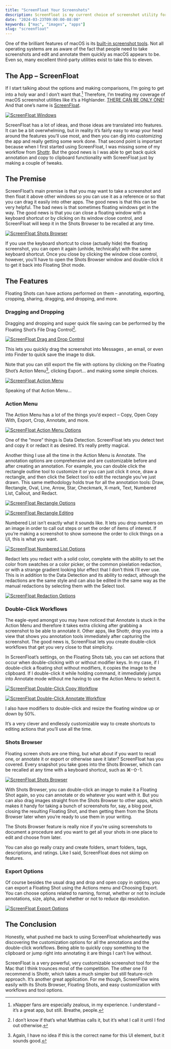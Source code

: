 ```yaml
---
title: "ScreenFloat Your Screenshots"
description: ScreenFloat is my current choice of screenshot utility for the Mac because of its functionality and customizability.
date: "2024-03-23T09:00:00-08:00"
keywords: ["mac", "images", "apps"]
slug: "screenfloat"
---
```

One of the brilliant features of macOS is its [built-in screenshot tools](https://support.apple.com/guide/mac-help/take-a-screenshot-mh26782/mac). Not all operating systems are as aware of the fact that people need to take screenshots and edit and annotate them quickly as macOS appears to be. Even so, many excellent third-party utilities exist to take this to eleven.

## The App – ScreenFloat

If I start talking about the options and making comparisons, I’m going to get into a holy war and I don’t want that.[^1] Therefore, I’m treating my coverage of macOS screenshot utilities like it’s a Highlander. [THERE CAN BE ONLY ONE!](https://www.youtube.com/watch?v=sqcLjcSloXs) And that one’s name is [ScreenFloat](https://eternalstorms.at/ScreenFloat/).

[![ScreenFloat Windows](../../assets/images/posts/ScreenFloatWindows-4F8D9C4B-858B-4DC6-BB66-6C1ACECA303B.png)](/images/posts/ScreenFloatWindows-4F8D9C4B-858B-4DC6-BB66-6C1ACECA303B.png)

ScreenFloat has a lot of ideas, and those ideas are translated into features. It can be a bit overwhelming, but in reality it’s fairly easy to wrap your head around the features you’ll use most, and then you can dig into customizing the app and really getting some work done. That second point is important because when I first started using ScreenFloat, I was missing some of my workflow from [Shottr](https://shottr.cc). But the good news is I was able to get back quick annotation and copy to clipboard functionality with ScreenFloat just by making a couple of tweaks.

## The Premise

ScreenFloat’s main premise is that you may want to take a screenshot and then float it above other windows so you can use it as a reference or so that you can drag it easily into other apps. The good news is that this can be very helpful. The bad news is that sometimes floating windows get in the way. The good news is that you can close a floating window with a keyboard shortcut or by clicking on its window close control, and ScreenFloat will keep it in the Shots Browser to be recalled at any time.

[![ScreenFloat Shots Browser](../../assets/images/posts/ScreenFloatShotsBrowser-55AB0430-EE3E-45EE-815A-5ADDEDEE23D0.png)](/images/posts/ScreenFloatShotsBrowser-55AB0430-EE3E-45EE-815A-5ADDEDEE23D0.png)

If you use the keyboard shortcut to close (actually hide) the floating screenshot, you can open it again (unhide, technically) with the same keyboard shortcut. Once you close by clicking the window close control, however, you’ll have to open the Shots Browser window and double-click it to get it back into Floating Shot mode.

## The Features

Floating Shots can have actions performed on them – annotating, exporting, cropping, sharing, dragging, and dropping, and more.

### Dragging and Dropping

Dragging and dropping and super quick file saving can be performed by the Floating Shot’s File Drag Control[^2].

[![ScreenFloat Drag and Drop Control](../../assets/images/posts/ScreenFloatFileDragControl-9AED6C15-D7DE-45FD-9E3D-750856A8087C.png)](/images/posts/ScreenFloatFileDragControl-9AED6C15-D7DE-45FD-9E3D-750856A8087C.png)

This lets you quickly drag the screenshot into Messages , an email, or even into Finder to quick save the image to disk.

Note that you can still export the file with options by clicking on the Floating Shot’s Action Menu[^3], clicking Export… and making some simple choices.

[![ScreenFloat Action Menu](../../assets/images/posts/ScreenFloatActionsMenu-2ECE77A6-461C-4E1E-86F4-2B00A6523F12.png)](/images/posts/ScreenFloatActionsMenu-2ECE77A6-461C-4E1E-86F4-2B00A6523F12.png)

Speaking of that Action Menu…

### Action Menu

The Action Menu has a lot of the things you’d expect – Copy, Open Copy With, Export, Crop, Annotate, and more.

[![ScreenFloat Action Menu Options](../../assets/images/posts/ScreenFloatActionMenuOptions-FE2A90A0-139F-40CC-9DC4-C2330073BC13.png)](/images/posts/ScreenFloatActionMenuOptions-FE2A90A0-139F-40CC-9DC4-C2330073BC13.png)

One of the “more” things is Data Detection. ScreenFloat lets you detect text and copy it or redact it as desired. It’s really pretty magical.

Another thing I use all the time in the Action Menu is Annotate. The annotation options are comprehensive and are customizable before and after creating an annotation. For example, you can double click the rectangle outline tool to customize it or you can just click it once, draw a rectangle, and then click the Select tool to edit the rectangle you’ve just drawn. This same methodology holds true for all the annotation tools: Draw, Rectangle, Oval, Line, Arrow, Star, Checkmark, X-mark, Text, Numbered List, Callout, and Redact.

[![ScreenFloat Rectangle Options](../../assets/images/posts/ScreenFloatRectangleOptions-FE2A90A0-139F-40CC-9DC4-C2330073BC13.png)](/images/posts/ScreenFloatRectangleOptions-FE2A90A0-139F-40CC-9DC4-C2330073BC13.png)

[![ScreenFloat Rectangle Editing](../../assets/images/posts/ScreenFloatRectangleEdit-FE2A90A0-139F-40CC-9DC4-C2330073BC13.png)](/images/posts/ScreenFloatRectangleEdit-FE2A90A0-139F-40CC-9DC4-C2330073BC13.png)

Numbered List isn’t exactly what it sounds like. It lets you drop numbers on an image in order to call out steps or set the order of items of interest. If you’re making a screenshot to show someone the order to click things on a UI, this is what you want.

[![ScreenFloat Numbered List Options](../../assets/images/posts/ScreenFloatNumberedListOptions-FE2A90A0-139F-40CC-9DC4-C2330073BC13.png)](/images/posts/ScreenFloatNumberedListOptions-FE2A90A0-139F-40CC-9DC4-C2330073BC13.png)

Redact lets you redact with a solid color, complete with the ability to set the color from swatches or a color picker, or the common pixelation redaction, or with a strange gradient looking blur effect that I don’t think I’ll ever use. This is in addition to the Data Detection and its ability to redact, although the redactions are the same style and can also be edited in the same way as the manual redactions by selecting them with the Select tool.

[![ScreenFloat Redaction Options](../../assets/images/posts/ScreenFloatRedactionOptions-FE2A90A0-139F-40CC-9DC4-C2330073BC13.png)](/images/posts/ScreenFloatRedactionOptions-FE2A90A0-139F-40CC-9DC4-C2330073BC13.png)

### Double-Click Workflows

The eagle-eyed amongst you may have noticed that Annotate is stuck in the Action Menu and therefore it takes extra clicking after grabbing a screenshot to be able to annotate it. Other apps, like Shottr, drop you into a view that shows you annotation tools immediately after capturing the screenshot. The good news is, ScreenFloat lets you create double-click workflows that get you very close to that simplicity.

In ScreenFloat’s settings, on the Floating Shots tab, you can set actions that occur when double-clicking with or without modifier keys. In my case, if I double-click a floating shot without modifiers, it copies the image to the clipboard. If I double-click it while holding command, it immediately jumps into Annotate mode without me having to use the Action Menu to select it.

[![ScreenFloat Double-Click Copy Workflow](../../assets/images/posts/ScreenFloatDoubleClickCopy-80722AEE-BA3C-494F-A87C-159C12409F23.png)](/images/posts/ScreenFloatDoubleClickCopy-80722AEE-BA3C-494F-A87C-159C12409F23.png)

[![ScreenFloat Double-Click Annotate Workflow](../../assets/images/posts/ScreenFloatDoubleClickCommandAnnotate-80722AEE-BA3C-494F-A87C-159C12409F23.png)](/images/posts/ScreenFloatDoubleClickCommandAnnotate-80722AEE-BA3C-494F-A87C-159C12409F23.png)

I also have modifiers to double-click and resize the floating window up or down by 50%.

It’s a very clever and endlessly customizable way to create shortcuts to editing actions that you’ll use all the time.

### Shots Browser

Floating screen shots are one thing, but what about if you want to recall one, or annotate it or export or otherwise save it later? ScreenFloat has you covered. Every snapshot you take goes into the Shots Browser, which can be recalled at any time with a keyboard shortcut, such as ⌘-⇧-1.

[![ScreenFloat Shots Browser](../../assets/images/posts/ScreenFloatShotsBrowser-26F5E562-4B9A-4B3F-9983-47AB28B53C57.png)](/images/posts/ScreenFloatShotsBrowser-26F5E562-4B9A-4B3F-9983-47AB28B53C57.png)

With Shots Browser, you can double-click an image to make it a Floating Shot again, so you can annotate or do whatever you want with it. But you can also drag images straight from the Shots Browser to other apps, which makes it handy for taking a bunch of screenshots for, say, a blog post, closing the resulting Floating Shot, and then getting them from the Shots Browser later when you’re ready to use them in your writing.

The Shots Browser feature is really nice if you’re using screenshots to document a procedure and you want to get all your shots in one place to edit and choose from later.

You can also go really crazy and create folders, smart folders, tags, descriptions, and ratings. Like I said, ScreenFloat does not skimp on features.

### Export Options

Of course besides the usual drag and drop and open copy in options, you can export a Floating Shot using the Actions menu and Choosing Export. You can choose options related to naming, format, whether or not to include annotations, size, alpha, and whether or not to reduce dpi resolution.

[![ScreenFloat Export Options](../../assets/images/posts/ScreenFloatExportOptions-7116AD16-65C1-4F59-8FDC-1E1DC8EAFDB8.png)](/images/posts/ScreenFloatExportOptions-7116AD16-65C1-4F59-8FDC-1E1DC8EAFDB8.png)

## The Conclusion

Honestly, what pushed me back to using ScreenFloat wholeheartedly was discovering the customization options for all the annotations and the double-click workflows. Being able to quickly copy something to the clipboard or jump right into annotating it are things I can’t live without.

ScreenFloat is a very powerful, very customizable screenshot tool for the Mac that I think trounces most of the competition. The other one I’d recommend is Shottr, which takes a much simpler but still feature-rich approach. It’s another great application. For me though, ScreenFlow wins easily with its Shots Browser, Floating Shots, and easy customization with workflows and tool options.

[^1]: xNapper fans are especially zealous, in my experience. I understand – it’s a great app, but still. Breathe, people.
[^2]: I don’t know if that’s what Matthias calls it, but it’s what I call it until I find out otherwise.
[^3]: Again, I have no idea if this is the correct name for this UI element, but it sounds good.
